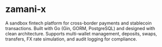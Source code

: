# zamani-x
A sandbox fintech platform for cross-border payments and stablecoin transactions. Built with Go (Gin, GORM, PostgreSQL) and designed with clean architecture. Supports multi-wallet management, deposits, swaps, transfers, FX rate simulation, and audit logging for compliance.

